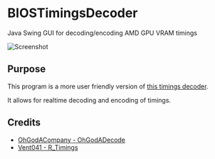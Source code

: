 # BIOSTimingsDecoder
Java Swing GUI for decoding/encoding AMD GPU VRAM timings

![Screenshot](https://raw.githubusercontent.com/integralfx/BIOSTimingsDecoder/master/timings_decoder.jpg)

## Purpose
This program is a more user friendly version of [this timings decoder](https://www.overclock.net/forum/67-amd-ati/1629357-r_timings-encode-decode-rx-r9-memory-straps.html).

It allows for realtime decoding and encoding of timings.

## Credits
* [OhGodACompany - OhGodADecode](https://github.com/OhGodACompany/OhGodADecode)
* [Vent041 - R_Timings](https://www.overclock.net/forum/67-amd-ati/1629357-r_timings-encode-decode-rx-r9-memory-straps.html)
